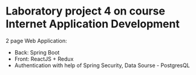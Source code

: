 # Laboratory project 4 on course Internet Application Development
2 page Web Application: 
- Back: Spring Boot
- Front: ReactJS + Redux
- Authentication with help of Spring Security, Data Sourse - PostgresQL
